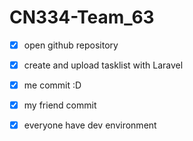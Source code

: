 # CN334-Team_63
- [x] open github repository
- [x] create and upload tasklist with Laravel 
- [x] me commit :D
- [x] my friend commit 
- [x] everyone have dev environment

